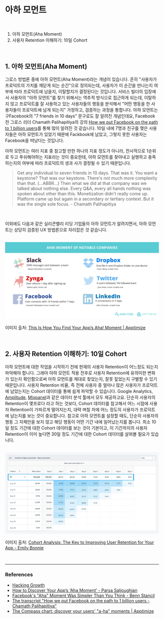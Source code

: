 # 아하 모먼트

<br>

1. 아하 모먼트(Aha Moment)
2. 사용자 Retention 이해하기: 10일 Cohort

<br>

## 1. 아하 모먼트(Aha Moment)

그로스 방법론 중에 아하 모먼트(Aha Moment)라는 개념이 있습니다. 흔히 "사용자가 프로덕트의 가치를 깨닫게 되는 순간"으로 정의되는데, 사용자가 이 순간을 만나는지 여부에 따라 프로덕트에 남을지, 이탈할지가 결정된다는 것입니다. 서비스 빌더의 입장에서 사용자의 "아하 모먼트"를 찾기 위해서는 역추적 방식으로 접근하게 되는데, 이탈하지 않고 프로덕트를 잘 사용하고 있는 사용자들의 행동을 분석해서 "어떤 행동을 한 사용자들이 프로덕트에 남게 되는지" 가정하고, 검증하는 과정을 통합니다. 아하 모먼트는 구Facebook의 "7 friends in 10 days" 문구로도 잘 알려진 개념인데요, Facebook 전 그로스 리더 Chamath Palihapitiya의 강의 [How we put Facebook on the path to 1 billion users](https://www.youtube.com/watch?v=raIUQP71SBU)를 통해 많이 알려진 것 같습니다. 10일 내에 7명과 친구를 맺은 사용자들은 아하 모먼트가 있었기 때문에 Fackbook에 남았고, 그렇지 못한 사용자는 Facebook을 떠났다는 것입니다. 

아하 모먼트는 여러 지표 중 참고할 만한 하나의 지표 정도가 아니라, 전사적으로 1순위로 두고 푸쉬해야하는 지표라는 것이 중요한데, 아하 모먼트를 찾아내고 실행하고 충족하는지의 여부에 따라 프로덕트의 생과 사가 결정될 수 있기 때문입니다.

> Get any individual to seven friends in 10 days. That was it. You want a keystone? That was our keystone. There's not much more complexity than that. (...ABBR...) Then what we did at that company was we talked about nothing else. Every Q&A, every all hands nothing was spoken about other than this. Monetization didn't really come up. Platform came up but again in a secondary or tertiary context. But it was the single sole focus. - Chamath Palihapitiya

<br>

이외에도 다음과 같은 실리콘밸리 리딩 기업들의 아하 모먼트가 알려지면서, 아하 모먼트는 상당히 검증된 UX 방법론으로 자리잡은 것 같습니다.

<br>

<img src="./../img/aha.png" />

이미지 출처: [This Is How You Find Your App’s Aha! Moment | Apptimize](https://apptimize.com/blog/2016/02/this-is-how-you-find-your-apps-aha-moment/)

<br>

## 2. 사용자 Retention 이해하기: 10일 Cohort

아하 모먼트에 대한 작업을 시작하기 전에 현재의 사용자 Retention이 어느정도 되는지 파악해야 합니다. 그래야 아하 모먼트 적용 전후로 사용자 Retention에 유의미한 변화가 있는지 확인함으로써 아하 모먼트를 제대로 찾았는지, 잘못 짚었는지 구별할 수 있기 때문입니다. 사용자 Retention 비율, 즉 전체 사용자 중 얼마나 많은 사용자가 프로덕트에 남았는지는 Cohort 데이터를 통해 쉽게 파악할 수 있습니다. Google Analytics, [Amplitude](https://amplitude.com/), [Mixpanel](https://mixpanel.com/)과 같은 데이터 분석 툴에서 모두 제공하고요. 단순히 사용자의 Retention이 몇프로다 라고 하는 것보다, Cohort 데이터를 참고해서 어느 시점에 사용자 Retention이 가파르게 떨어지는지, 대략 며칠 차에 어느 정도의 사용자가 프로덕트에 남는지를 보는 것이 중요합니다. 참고로 아하 모먼트를 설정할 때도, 단순히 사용자의 행동 그 자체만을 보지 않고 해당 행동이 어떤 기간 내에 일어났는지를 봅니다. 최소 10일 정도 기간에 대한 Cohort 데이터를 보는 것이 기본이고, 이 기간까지의 사용자 Retention이 이미 높다면 30일 정도 기간에 대한 Cohort 데이터를 살펴볼 필요가 있습니다.

<br>

<img src="./../img/user-cohort.png" width="804" />

이미지 출처: [Cohort Analysis: The Key to Improving User Retention for Your App - Emily Bonnie](https://clevertap.com/blog/cohort-analysis-user-retention/)

<br>

---

### References

- [Hacking Growth](https://www.amazon.com/Hacking-Growth-Fastest-Growing-Companies-Breakout/dp/045149721X/ref=sr_1_3?crid=V118U0XWR957&keywords=hacking+growth&qid=1550318327&s=gateway&sprefix=hacking+growth%2Caps%2C208&sr=8-3)
- [How to Discover Your App’s ‘Aha Moment’ - Parsa Saljoughian](https://medium.com/parsa-vc/how-to-discover-your-apps-aha-moment-5f75dd7b6536)
- [Facebook's "Aha" Moment Was Simpler Than You Think - Benn Stancil](https://mode.com/blog/facebook-aha-moment-simpler-than-you-think/)
- [The transcript "How we put Facebook on the path to 1 billion users - Chamath Palihapitiya"](https://genius.com/Chamath-palihapitiya-how-we-put-facebook-on-the-path-to-1-billion-users-annotated)
- [The Compass chart: discover your users' "a-ha" moments | Apptimize](https://help.amplitude.com/hc/en-us/articles/235147347-The-Compass-chart-discover-your-users-a-ha-moments)
